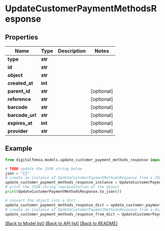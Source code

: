 # UpdateCustomerPaymentMethodsResponse


## Properties

Name | Type | Description | Notes
------------ | ------------- | ------------- | -------------
**type** | **str** |  | 
**id** | **str** |  | 
**object** | **str** |  | 
**created_at** | **int** |  | 
**parent_id** | **str** |  | [optional] 
**reference** | **str** |  | [optional] 
**barcode** | **str** |  | [optional] 
**barcode_url** | **str** |  | [optional] 
**expires_at** | **int** |  | [optional] 
**provider** | **str** |  | [optional] 

## Example

```python
from digitalfemsa.models.update_customer_payment_methods_response import UpdateCustomerPaymentMethodsResponse

# TODO update the JSON string below
json = "{}"
# create an instance of UpdateCustomerPaymentMethodsResponse from a JSON string
update_customer_payment_methods_response_instance = UpdateCustomerPaymentMethodsResponse.from_json(json)
# print the JSON string representation of the object
print(UpdateCustomerPaymentMethodsResponse.to_json())

# convert the object into a dict
update_customer_payment_methods_response_dict = update_customer_payment_methods_response_instance.to_dict()
# create an instance of UpdateCustomerPaymentMethodsResponse from a dict
update_customer_payment_methods_response_from_dict = UpdateCustomerPaymentMethodsResponse.from_dict(update_customer_payment_methods_response_dict)
```
[[Back to Model list]](../README.md#documentation-for-models) [[Back to API list]](../README.md#documentation-for-api-endpoints) [[Back to README]](../README.md)


